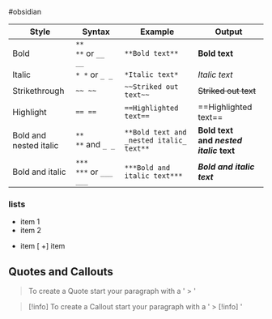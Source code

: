 #obsidian

|Style|Syntax|Example|Output|
|---|---|---|---|
|Bold|`** **` or `__ __`|`**Bold text**`|**Bold text**|
|Italic|`* *` or `_ _`|`*Italic text*`|_Italic text_|
|Strikethrough|`~~ ~~`|`~~Striked out text~~`|~~Striked out text~~|
|Highlight|`== ==`|`==Highlighted text==`|==Highlighted text==|
|Bold and nested italic|`** **` and `_ _`|`**Bold text and _nested italic_ text**`|**Bold text and _nested italic_ text**|
|Bold and italic|`*** ***` or `___ ___`|`***Bold and italic text***`|**_Bold and italic text_**|

### lists
- item 1
- item 2
* item
[ +]  item


## Quotes and Callouts

> To create a Quote start your paragraph with a  ' > '



> [!info]
> To create a Callout start your paragraph with a  ' > [!info] '
> 

